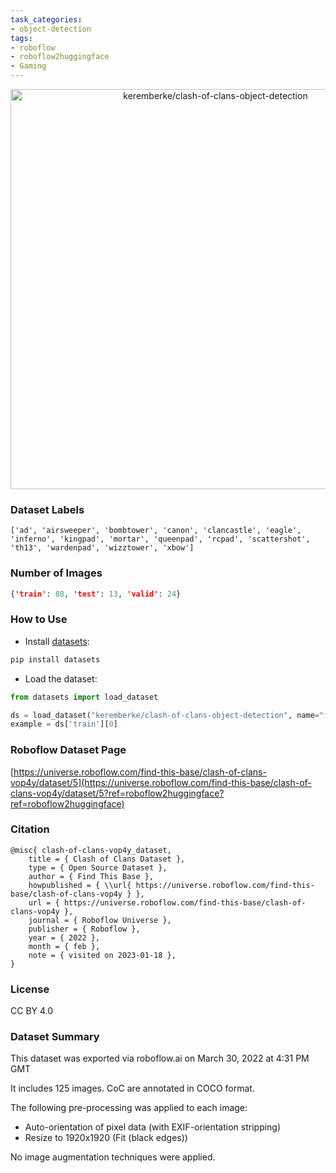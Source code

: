 ```yaml
---
task_categories:
- object-detection
tags:
- roboflow
- roboflow2huggingface
- Gaming
---
```


<div align="center">
  <img width="640" alt="keremberke/clash-of-clans-object-detection" src="https://huggingface.co/datasets/keremberke/clash-of-clans-object-detection/resolve/main/thumbnail.jpg">
</div>

### Dataset Labels

```
['ad', 'airsweeper', 'bombtower', 'canon', 'clancastle', 'eagle', 'inferno', 'kingpad', 'mortar', 'queenpad', 'rcpad', 'scattershot', 'th13', 'wardenpad', 'wizztower', 'xbow']
```


### Number of Images

```json
{'train': 88, 'test': 13, 'valid': 24}
```


### How to Use

- Install [datasets](https://pypi.org/project/datasets/):

```bash
pip install datasets
```

- Load the dataset:

```python
from datasets import load_dataset

ds = load_dataset("keremberke/clash-of-clans-object-detection", name="full")
example = ds['train'][0]
```

### Roboflow Dataset Page
[https://universe.roboflow.com/find-this-base/clash-of-clans-vop4y/dataset/5](https://universe.roboflow.com/find-this-base/clash-of-clans-vop4y/dataset/5?ref=roboflow2huggingface?ref=roboflow2huggingface)

### Citation

```
@misc{ clash-of-clans-vop4y_dataset,
    title = { Clash of Clans Dataset },
    type = { Open Source Dataset },
    author = { Find This Base },
    howpublished = { \\url{ https://universe.roboflow.com/find-this-base/clash-of-clans-vop4y } },
    url = { https://universe.roboflow.com/find-this-base/clash-of-clans-vop4y },
    journal = { Roboflow Universe },
    publisher = { Roboflow },
    year = { 2022 },
    month = { feb },
    note = { visited on 2023-01-18 },
}
```

### License
CC BY 4.0

### Dataset Summary
This dataset was exported via roboflow.ai on March 30, 2022 at 4:31 PM GMT

It includes 125 images.
CoC are annotated in COCO format.

The following pre-processing was applied to each image:
* Auto-orientation of pixel data (with EXIF-orientation stripping)
* Resize to 1920x1920 (Fit (black edges))

No image augmentation techniques were applied.




